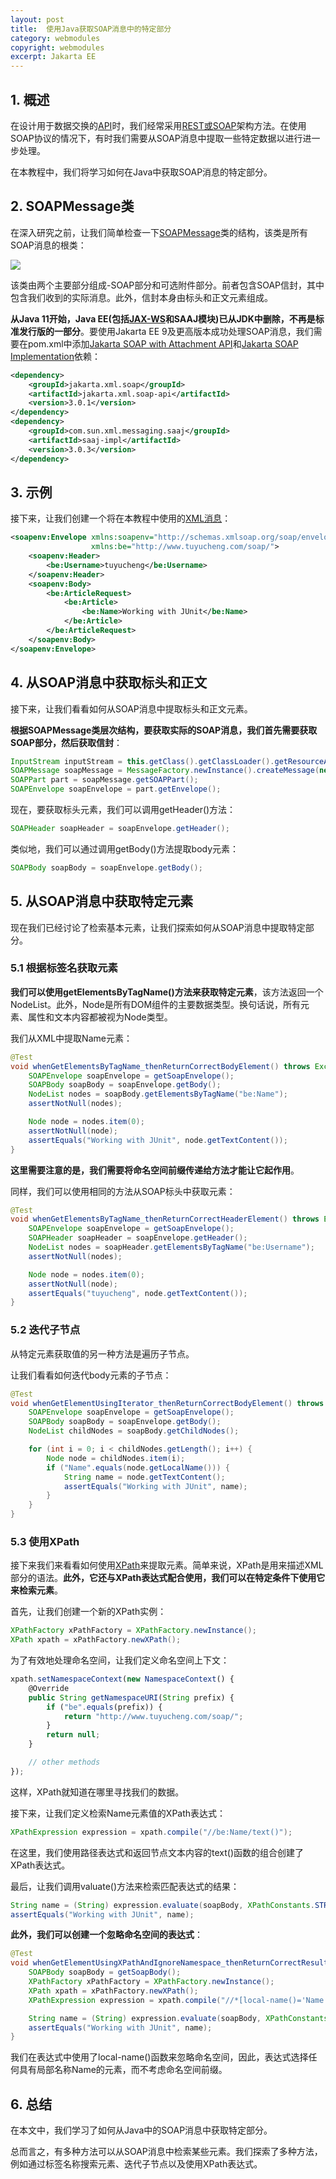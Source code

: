 ```yaml
---
layout: post
title:  使用Java获取SOAP消息中的特定部分
category: webmodules
copyright: webmodules
excerpt: Jakarta EE
---
```


## 1. 概述

在设计用于数据交换的[API](https://www.baeldung.com/cs/api-endpoints)时，我们经常采用[REST或SOAP](https://www.baeldung.com/cs/rest-vs-soap)架构方法。在使用SOAP协议的情况下，有时我们需要从SOAP消息中提取一些特定数据以进行进一步处理。

在本教程中，我们将学习如何在Java中获取SOAP消息的特定部分。

## 2. SOAPMessage类

在深入研究之前，让我们简单检查一下[SOAPMessage](https://jakarta.ee/specifications/platform/10/apidocs/jakarta/xml/soap/soapmessage)类的结构，该类是所有SOAP消息的根类：

![](/assets/images/2025/webmodules/javasoapmsgspecificpart01.png)

该类由两个主要部分组成-SOAP部分和可选附件部分。前者包含SOAP信封，其中包含我们收到的实际消息。此外，信封本身由标头和正文元素组成。

**从Java 11开始，Java EE(包括[JAX-WS](https://www.baeldung.com/jax-ws)和SAAJ模块)已从JDK中删除，不再是标准发行版的一部分**。要使用Jakarta EE 9及更高版本成功处理SOAP消息，我们需要在pom.xml中添加[Jakarta SOAP with Attachment API](https://mvnrepository.com/artifact/jakarta.xml.soap/jakarta.xml.soap-api)和[Jakarta SOAP Implementation](https://mvnrepository.com/artifact/com.sun.xml.messaging.saaj/saaj-impl)依赖：

```xml
<dependency>
    <groupId>jakarta.xml.soap</groupId>
    <artifactId>jakarta.xml.soap-api</artifactId>
    <version>3.0.1</version>
</dependency>
<dependency>
    <groupId>com.sun.xml.messaging.saaj</groupId>
    <artifactId>saaj-impl</artifactId>
    <version>3.0.3</version>
</dependency>
```

## 3. 示例

接下来，让我们创建一个将在本教程中使用的[XML消息](https://www.baeldung.com/java-xml)：

```xml
<soapenv:Envelope xmlns:soapenv="http://schemas.xmlsoap.org/soap/envelope/"
                  xmlns:be="http://www.tuyucheng.com/soap/">
    <soapenv:Header>
        <be:Username>tuyucheng</be:Username>
    </soapenv:Header>
    <soapenv:Body>
        <be:ArticleRequest>
            <be:Article>
                <be:Name>Working with JUnit</be:Name>
            </be:Article>
        </be:ArticleRequest>
    </soapenv:Body>
</soapenv:Envelope>
```

## 4. 从SOAP消息中获取标头和正文

接下来，让我们看看如何从SOAP消息中提取标头和正文元素。

**根据SOAPMessage类层次结构，要获取实际的SOAP消息，我们首先需要获取SOAP部分，然后获取信封**：

```java
InputStream inputStream = this.getClass().getClassLoader().getResourceAsStream("soap-message.xml");
SOAPMessage soapMessage = MessageFactory.newInstance().createMessage(new MimeHeaders(), inputStream);
SOAPPart part = soapMessage.getSOAPPart();
SOAPEnvelope soapEnvelope = part.getEnvelope();
```

现在，要获取标头元素，我们可以调用getHeader()方法：

```java
SOAPHeader soapHeader = soapEnvelope.getHeader();
```

类似地，我们可以通过调用getBody()方法提取body元素：

```java
SOAPBody soapBody = soapEnvelope.getBody();
```

## 5. 从SOAP消息中获取特定元素

现在我们已经讨论了检索基本元素，让我们探索如何从SOAP消息中提取特定部分。

### 5.1 根据标签名获取元素

**我们可以使用getElementsByTagName()方法来获取特定元素**，该方法返回一个NodeList。此外，Node是所有DOM组件的主要数据类型。换句话说，所有元素、属性和文本内容都被视为Node类型。

我们从XML中提取Name元素：

```java
@Test
void whenGetElementsByTagName_thenReturnCorrectBodyElement() throws Exception {
    SOAPEnvelope soapEnvelope = getSoapEnvelope();
    SOAPBody soapBody = soapEnvelope.getBody();
    NodeList nodes = soapBody.getElementsByTagName("be:Name");
    assertNotNull(nodes);

    Node node = nodes.item(0);
    assertNotNull(node);
    assertEquals("Working with JUnit", node.getTextContent());
}
```

**这里需要注意的是，我们需要将命名空间前缀传递给方法才能让它起作用**。

同样，我们可以使用相同的方法从SOAP标头中获取元素：

```java
@Test
void whenGetElementsByTagName_thenReturnCorrectHeaderElement() throws Exception {
    SOAPEnvelope soapEnvelope = getSoapEnvelope();
    SOAPHeader soapHeader = soapEnvelope.getHeader();
    NodeList nodes = soapHeader.getElementsByTagName("be:Username");
    assertNotNull(nodes);

    Node node = nodes.item(0);
    assertNotNull(node);
    assertEquals("tuyucheng", node.getTextContent());
}
```

### 5.2 迭代子节点

从特定元素获取值的另一种方法是遍历子节点。

让我们看看如何迭代body元素的子节点：

```java
@Test
void whenGetElementUsingIterator_thenReturnCorrectBodyElement() throws Exception {
    SOAPEnvelope soapEnvelope = getSoapEnvelope();
    SOAPBody soapBody = soapEnvelope.getBody();
    NodeList childNodes = soapBody.getChildNodes();

    for (int i = 0; i < childNodes.getLength(); i++) {
        Node node = childNodes.item(i);
        if ("Name".equals(node.getLocalName())) {
            String name = node.getTextContent();
            assertEquals("Working with JUnit", name);
        }
    }
}
```

### 5.3 使用XPath

接下来我们来看看如何使用[XPath](https://www.baeldung.com/java-xpath)来提取元素。简单来说，XPath是用来描述XML部分的语法。**此外，它还与XPath表达式配合使用，我们可以在特定条件下使用它来检索元素**。

首先，让我们创建一个新的XPath实例：

```java
XPathFactory xPathFactory = XPathFactory.newInstance();
XPath xpath = xPathFactory.newXPath();
```

为了有效地处理命名空间，让我们定义命名空间上下文：

```typescript
xpath.setNamespaceContext(new NamespaceContext() {
    @Override
    public String getNamespaceURI(String prefix) {
        if ("be".equals(prefix)) {
            return "http://www.tuyucheng.com/soap/";
        }
        return null;
    }

    // other methods
});
```

这样，XPath就知道在哪里寻找我们的数据。

接下来，让我们定义检索Name元素值的XPath表达式：

```java
XPathExpression expression = xpath.compile("//be:Name/text()");
```

在这里，我们使用路径表达式和返回节点文本内容的text()函数的组合创建了XPath表达式。

最后，让我们调用valuate()方法来检索匹配表达式的结果：

```java
String name = (String) expression.evaluate(soapBody, XPathConstants.STRING); 
assertEquals("Working with JUnit", name);
```

**此外，我们可以创建一个忽略命名空间的表达式**：

```java
@Test
void whenGetElementUsingXPathAndIgnoreNamespace_thenReturnCorrectResult() throws Exception {
    SOAPBody soapBody = getSoapBody();
    XPathFactory xPathFactory = XPathFactory.newInstance();
    XPath xpath = xPathFactory.newXPath();
    XPathExpression expression = xpath.compile("//*[local-name()='Name']/text()");

    String name = (String) expression.evaluate(soapBody, XPathConstants.STRING);
    assertEquals("Working with JUnit", name);
}
```

我们在表达式中使用了local-name()函数来忽略命名空间，因此，表达式选择任何具有局部名称Name的元素，而不考虑命名空间前缀。

## 6. 总结

在本文中，我们学习了如何从Java中的SOAP消息中获取特定部分。

总而言之，有多种方法可以从SOAP消息中检索某些元素。我们探索了多种方法，例如通过标签名称搜索元素、迭代子节点以及使用XPath表达式。